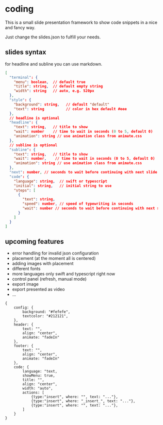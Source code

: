 # coding

This is a small slide presentation framework to show code snippets in 
a nice and fancy way.

Just change the slides.json to fulfill your needs.

## slides syntax

for headline and subline you can use markdown.

```json
[
  "terminal": {
    "menu": boolean,  // default true
    "title": string,  // default empty string
    "width": string   // auto, e.g. 520px
  },
  "style": {
    "background": string,   // default "default"
    "text": string          // color in hex default #eee
  },
  // headline is optional
  "headline": {
    "text": string,   // title to show
    "wait": number    // time to wait in seconds (0 to 5, default 0)
    "animation": string // use animation class from animate.css
  },
  // subline is optional
  "subline": {
    "text": string,   // title to show
    "wait": number,    // time to wait in seconds (0 to 5, default 0)
    "animation": string // use animation class from animate.css
  },
  "next": number, // seconds to wait before continuing with next slide
  "code": {
    "language": string,  // swift or typescript
    "initial": string,   // initial string to use
    "steps": [
      {
        "text": string,
        "speed": number, // speed of typewriting in seconds
        "wait": number // seconds to wait before continuing with next step
      }
    ]
  }
]

```

## upcoming features 

- error handling for invalid json configuration
- placement (at the moment all is centered)
- adding images with placement
- different fonts
- more languages only swift and typescript right now
- control panel (refresh, manual mode)
- export image
- export presented as video
- ...
```
{
    config: {
        background: "#fefefe",
        textcolor: "#212121",
    },
    header: {
        text: "",
        align: "center",
        animate: "fadeIn"
    },
    footer: {
        text: "",
        align: "center",
        animate: "fadeIn"
    },
    code: {
        language: "text,
        showMenu: true,
        title: "",
        align: "center",
        width: "auto",
        actions: [
            {type:"insert", where: "", text: "..."},
            {type:"insert", where: "_insert_", text: "..."},
            {type:"insert", where: "", text: "..."},
        ]
    }
}
```